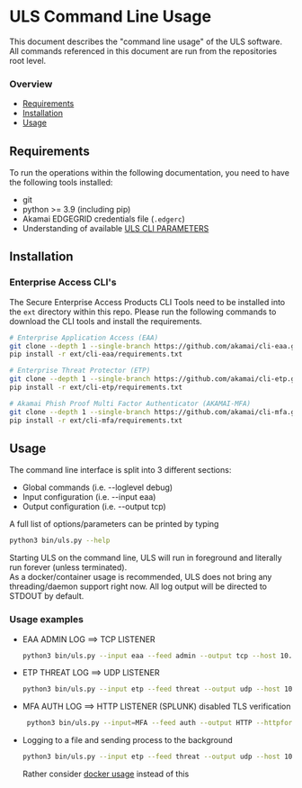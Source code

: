 # ULS Command Line Usage
This document describes the "command line usage" of the ULS software.  
All commands referenced in this document are run from the repositories root level.


### Overview
- [Requirements](#requirements)
- [Installation](#installation)
- [Usage](#usage)

## Requirements
To run the operations within the following documentation, you need to have the following tools installed:
- git
- python >= 3.9 (including pip)
- Akamai EDGEGRID credentials file (`.edgerc`)
- Understanding of available [ULS CLI PARAMETERS](ARGUMENTS_ENV_VARS.md)

## Installation
### Enterprise Access CLI's
The Secure Enterprise Access Products CLI Tools need to be installed into the `ext` directory within this repo.
Please run the following commands to download the CLI tools and install the requirements.
```bash
# Enterprise Application Access (EAA)
git clone --depth 1 --single-branch https://github.com/akamai/cli-eaa.git ext/cli-eaa && \
pip install -r ext/cli-eaa/requirements.txt

# Enterprise Threat Protector (ETP)
git clone --depth 1 --single-branch https://github.com/akamai/cli-etp.git ext/cli-etp && \
pip install -r ext/cli-etp/requirements.txt

# Akamai Phish Proof Multi Factor Authenticator (AKAMAI-MFA)
git clone --depth 1 --single-branch https://github.com/akamai/cli-mfa.git ext/cli-mfa && \
pip install -r ext/cli-mfa/requirements.txt
```

## Usage
The command line interface is split into 3 different sections:
- Global commands (i.e. --loglevel debug)
- Input configuration (i.e. --input eaa)
- Output configuration (i.e. --output tcp)

A full list of options/parameters can be printed by typing
```bash
python3 bin/uls.py --help
```

Starting ULS on the command line, ULS will run in foreground and literally run forever (unless terminated).  
As a docker/container usage is recommended, ULS does not bring any threading/daemon support right now.
All log output will be directed to STDOUT by default.

### Usage examples
- EAA ADMIN LOG ==> TCP LISTENER
    ```bash
    python3 bin/uls.py --input eaa --feed admin --output tcp --host 10.10.10.200 --port 9090
    ```

- ETP THREAT LOG ==> UDP LISTENER
    ```bash
    python3 bin/uls.py --input etp --feed threat --output udp --host 10.10.10.200 --port 9090
    ```
- MFA AUTH LOG ==> HTTP LISTENER (SPLUNK) 
  disabled TLS verification
  ```bash
   python3 bin/uls.py --input=MFA --feed auth --output HTTP --httpformat '{"event": %s}' --httpauthheader '{"Authorization": "Splunk xxxxxxxx-xxxx-xxxx-xxxx-xxxxxxxxxxxx"}' --httpurl "https://127.0.0.1:9091/services/collector/event" --httpinsecure
  ```

- Logging to a file and sending process to the background
    ```bash
    python3 bin/uls.py --input etp --feed threat --output udp --host 10.10.10.200 --port 9090 &> /path/to/my/logfile &
    ```
  Rather consider [docker usage](./DOCKER_USAGE.md) instead of this
  
